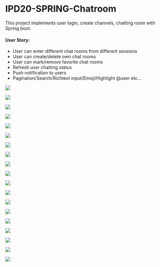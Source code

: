 # IPD20-SPRING-Chatroom

This project implements user login, create channels, chatting room with Spring boot.

#### **User Story:**
<ul>
<li>User can enter different chat rooms from different sessions</li>
<li>User can create/delete own chat rooms</li>
<li>User can mark/remove favorite chat rooms</li>
<li>Refresh user chatting status</li>
<li>Push notification to users</li>
<li>Pagination/Search/Richtext input/Emoji/Highlight @user etc...</li>
</ul>

![](.README_images/3a887812.png)

![](.README_images/f1f9ebba.png)

![](.README_images/791411ea.png)

![](.README_images/328f6148.png)

![](.README_images/5c69f419.png)

![](.README_images/df80be7b.png)

![](.README_images/6980ba7c.png)

![](.README_images/21e92ad4.png)

![](.README_images/5f8c7ea7.png)

![](.README_images/079f9075.png)

![](.README_images/ac58ebc2.png)

![](.README_images/e60f46fa.png)

![](.README_images/026b1b49.png)

![](.README_images/64a7f0ce.png)

![](.README_images/fd4b2701.png)

![](.README_images/859e96c0.png)

![](.README_images/730639b6.png)

![](.README_images/71ba438d.png)

![](.README_images/8e0cd17b.png)


